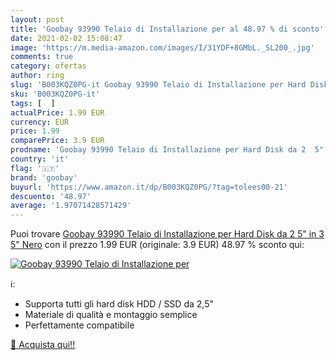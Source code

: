 ```yaml
---
layout: post
title: 'Goobay 93990 Telaio di Installazione per al 48.97 % di sconto'
date: 2021-02-02 15:08:47
image: 'https://m.media-amazon.com/images/I/31YDF+8GMbL._SL200_.jpg'
comments: true
category: ofertas
author: ring
slug: 'B003KQZ0PG-it Goobay 93990 Telaio di Installazione per Hard Disk da 2 5"...'
sku: 'B003KQZ0PG-it'
tags: [  ]
actualPrice: 1.99 EUR
currency: EUR
price: 1.99
comparePrice: 3.9 EUR
prodname: 'Goobay 93990 Telaio di Installazione per Hard Disk da 2  5" in 3  5"  Nero'
country: 'it'
flag: '🇮🇹'
brand: 'goobay'
buyurl: 'https://www.amazon.it/dp/B003KQZ0PG/?tag=tolees00-21'
descuento: '48.97'
average: '1.97071428571429'
---
```


Puoi trovare [Goobay 93990 Telaio di Installazione per Hard Disk da 2  5" in 3  5"  Nero](https://www.amazon.it/dp/B003KQZ0PG/?tag=tolees00-21) con il prezzo 1.99 EUR (originale: 3.9 EUR) 48.97 % sconto qui:

[![Goobay 93990 Telaio di Installazione per](https://m.media-amazon.com/images/I/31YDF+8GMbL._SL200_.jpg)](https://www.amazon.it/dp/B003KQZ0PG/?tag=tolees00-21)

ℹ️:

- Supporta tutti gli hard disk HDD / SSD da 2,5"
- Materiale di qualità e montaggio semplice
- Perfettamente compatibile

[🛒 Acquista qui!!](https://www.amazon.it/dp/B003KQZ0PG/?tag=tolees00-21)

